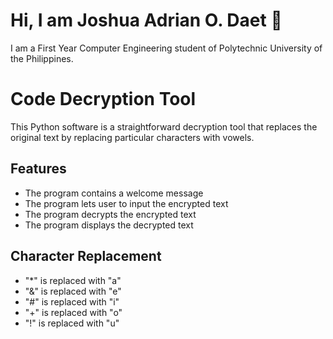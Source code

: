 # Hi, I am Joshua Adrian O. Daet :wave:
I am a First Year Computer Engineering student of Polytechnic University of the Philippines.

# Code Decryption Tool
This Python software is a straightforward decryption tool that replaces the original text by replacing particular characters with vowels.

## Features
* The program contains a welcome message
* The program lets user to input the encrypted text
* The program decrypts the encrypted text
* The program displays the decrypted text

## Character Replacement
* "*" is replaced with "a"
* "&" is replaced with "e"
* "#" is replaced with "i"
* "+" is replaced with "o"
* "!" is replaced with "u"